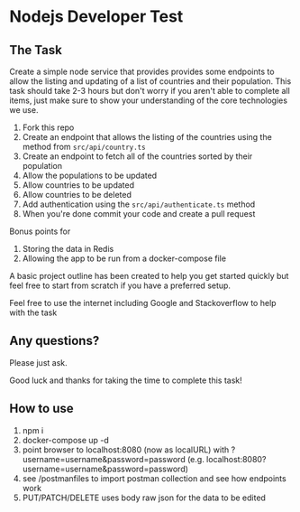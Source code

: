 # Nodejs Developer Test

## The Task

Create a simple node service that provides provides some endpoints to allow the listing and updating of a
list of countries and their population. This task should take 2-3 hours but don't worry if you aren't able to
complete all items, just make sure to show your understanding of the core technologies we use.

1. Fork this repo
2. Create an endpoint that allows the listing of the countries using the method from `src/api/country.ts`
3. Create an endpoint to fetch all of the countries sorted by their population
4. Allow the populations to be updated
5. Allow countries to be updated
6. Allow countries to be deleted
7. Add authentication using the `src/api/authenticate.ts` method
8. When you're done commit your code and create a pull request

Bonus points for

1. Storing the data in Redis
2. Allowing the app to be run from a docker-compose file

A basic project outline has been created to help you get started quickly but feel free to start from scratch if you have a preferred setup.

Feel free to use the internet including Google and Stackoverflow to help with the task

## Any questions?

Please just ask.

Good luck and thanks for taking the time to complete this task!

## How to use

1. npm i
2. docker-compose up -d
3. point browser to localhost:8080 (now as localURL) with ?username=username&password=password (e.g. localhost:8080?username=username&password=password)
4. see /postmanfiles to import postman collection and see how endpoints work
5. PUT/PATCH/DELETE uses body raw json for the data to be edited

